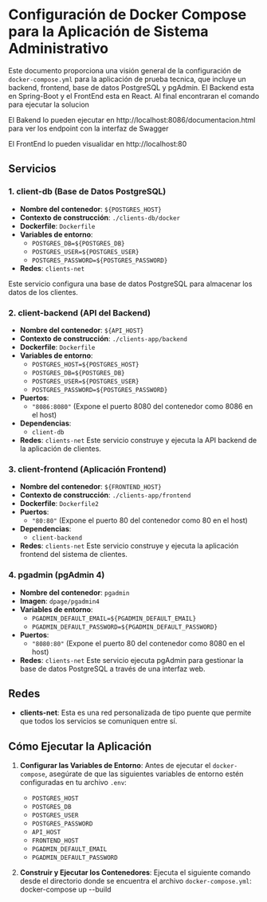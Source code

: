 # Configuración de Docker Compose para la Aplicación de Sistema Administrativo

Este documento proporciona una visión general de la configuración de `docker-compose.yml` para la aplicación de prueba tecnica, que incluye un backend, frontend, base de datos PostgreSQL y pgAdmin.
El Backend esta en Spring-Boot y el FrontEnd esta en React. Al final encontraran el comando para ejecutar la solucion

El Bakend lo pueden ejecutar en http://localhost:8086/documentacion.html para ver los endpoint con la interfaz de Swagger

El FrontEnd lo pueden visualidar en http://localhost:80
## Servicios

### 1. **client-db** (Base de Datos PostgreSQL)
- **Nombre del contenedor**: `${POSTGRES_HOST}`
- **Contexto de construcción**: `./clients-db/docker`
- **Dockerfile**: `Dockerfile`
- **Variables de entorno**:
  - `POSTGRES_DB=${POSTGRES_DB}`
  - `POSTGRES_USER=${POSTGRES_USER}`
  - `POSTGRES_PASSWORD=${POSTGRES_PASSWORD}`
- **Redes**: `clients-net`

Este servicio configura una base de datos PostgreSQL para almacenar los datos de los clientes.

### 2. **client-backend** (API del Backend)
- **Nombre del contenedor**: `${API_HOST}`
- **Contexto de construcción**: `./clients-app/backend`
- **Dockerfile**: `Dockerfile`
- **Variables de entorno**:
  - `POSTGRES_HOST=${POSTGRES_HOST}`
  - `POSTGRES_DB=${POSTGRES_DB}`
  - `POSTGRES_USER=${POSTGRES_USER}`
  - `POSTGRES_PASSWORD=${POSTGRES_PASSWORD}`
- **Puertos**:
  - `"8086:8080"` (Expone el puerto 8080 del contenedor como 8086 en el host)
- **Dependencias**:
  - `client-db`
- **Redes**: `clients-net`
Este servicio construye y ejecuta la API backend de la aplicación de clientes.

### 3. **client-frontend** (Aplicación Frontend)
- **Nombre del contenedor**: `${FRONTEND_HOST}`
- **Contexto de construcción**: `./clients-app/frontend`
- **Dockerfile**: `Dockerfile2`
- **Puertos**:
  - `"80:80"` (Expone el puerto 80 del contenedor como 80 en el host)
- **Dependencias**:
  - `client-backend`
- **Redes**: `clients-net`
Este servicio construye y ejecuta la aplicación frontend del sistema de clientes.

### 4. **pgadmin** (pgAdmin 4)
- **Nombre del contenedor**: `pgadmin`
- **Imagen**: `dpage/pgadmin4`
- **Variables de entorno**:
  - `PGADMIN_DEFAULT_EMAIL=${PGADMIN_DEFAULT_EMAIL}`
  - `PGADMIN_DEFAULT_PASSWORD=${PGADMIN_DEFAULT_PASSWORD}`
- **Puertos**:
  - `"8080:80"` (Expone el puerto 80 del contenedor como 8080 en el host)
- **Redes**: `clients-net`
Este servicio ejecuta pgAdmin para gestionar la base de datos PostgreSQL a través de una interfaz web.
## Redes
- **clients-net**: Esta es una red personalizada de tipo puente que permite que todos los servicios se comuniquen entre sí.

## Cómo Ejecutar la Aplicación

1. **Configurar las Variables de Entorno**:
   Antes de ejecutar el `docker-compose`, asegúrate de que las siguientes variables de entorno estén configuradas en tu archivo `.env`:
   - `POSTGRES_HOST`
   - `POSTGRES_DB`
   - `POSTGRES_USER`
   - `POSTGRES_PASSWORD`
   - `API_HOST`
   - `FRONTEND_HOST`
   - `PGADMIN_DEFAULT_EMAIL`
   - `PGADMIN_DEFAULT_PASSWORD`

2. **Construir y Ejecutar los Contenedores**:
   Ejecuta el siguiente comando desde el directorio donde se encuentra el archivo `docker-compose.yml`:
   docker-compose up --build

